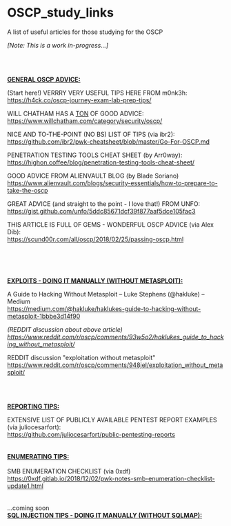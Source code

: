 # OSCP_study_links
A list of useful articles for those studying for the OSCP

<i>[Note: This is a work in-progress...]</i>

<br>
<br>

<b><u>GENERAL OSCP ADVICE:</u></b>

(Start here!) VERRRY VERY USEFUL TIPS HERE FROM m0nk3h:<br>
https://h4ck.co/oscp-journey-exam-lab-prep-tips/

WILL CHATHAM HAS A <u>TON</u> OF GOOD ADVICE:<br>
https://www.willchatham.com/category/security/oscp/

NICE AND TO-THE-POINT (NO BS) LIST OF TIPS (via ibr2):<br>
https://github.com/ibr2/pwk-cheatsheet/blob/master/Go-For-OSCP.md

PENETRATION TESTING TOOLS CHEAT SHEET (by Arr0way):<br> 
https://highon.coffee/blog/penetration-testing-tools-cheat-sheet/

GOOD ADVICE FROM ALIENVAULT BLOG (by Blade Soriano)<br>
https://www.alienvault.com/blogs/security-essentials/how-to-prepare-to-take-the-oscp

GREAT ADVICE (and straight to the point - I love that!) FROM UNFO:<br>
https://gist.github.com/unfo/5ddc85671dcf39f877aaf5dce105fac3

THIS ARTICLE IS FULL OF GEMS - WONDERFUL OSCP ADVICE (via Alex Dib):<br>
https://scund00r.com/all/oscp/2018/02/25/passing-oscp.html

<br>
<br>
<br>

<b><u>EXPLOITS - DOING IT MANUALLY (WITHOUT METASPLOIT):</u></b>

A Guide to Hacking Without Metasploit – Luke Stephens (@hakluke) – Medium<br>
https://medium.com/@hakluke/haklukes-guide-to-hacking-without-metasploit-1bbbe3d14f90
 
<i>(REDDIT discussion about above article)<br>
https://www.reddit.com/r/oscp/comments/93w5o2/haklukes_guide_to_hacking_without_metasploit/ </i>

REDDIT discussion "exploitation without metasploit"<br>
https://www.reddit.com/r/oscp/comments/948jel/exploitation_without_metasploit/

<br>
<br>

<b><u>REPORTING TIPS:</u></b><br>

EXTENSIVE LIST OF PUBLICLY AVAILABLE PENTEST REPORT EXAMPLES (via juliocesarfort):<br>
https://github.com/juliocesarfort/public-pentesting-reports
<br>
<br>
<br>
<b><u>ENUMERATING TIPS:</u></b><br>
<br>
SMB ENUMERATION CHECKLIST (via 0xdf)<br>
https://0xdf.gitlab.io/2018/12/02/pwk-notes-smb-enumeration-checklist-update1.html<br>
<br>
<br>
...coming soon<br>
<b><u>SQL INJECTION TIPS - DOING IT MANUALLY (WITHOUT SQLMAP):</u></b><br>
<br>
<br>

